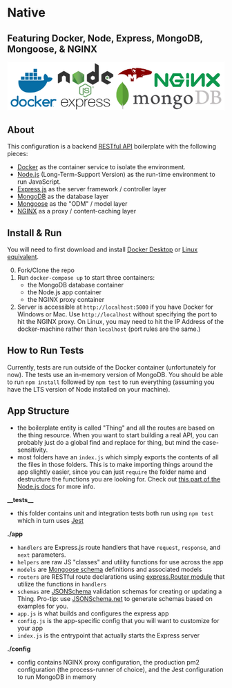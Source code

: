 # Native
## Featuring Docker, Node, Express, MongoDB, Mongoose, & NGINX 

![Tech Logos](./logos.png)


## About

This configuration is a backend [RESTful API](https://en.wikipedia.org/wiki/Representational_state_transfer) boilerplate with the following pieces:

- [Docker](https://www.docker.com/) as the container service to isolate the environment.
- [Node.js](https://nodejs.org/en/) (Long-Term-Support Version) as the run-time environment to run JavaScript.
- [Express.js](https://expressjs.com/) as the server framework / controller layer
- [MongoDB](https://www.mongodb.com/) as the database layer
- [Mongoose](https://mongoosejs.com/) as the "ODM" / model layer
- [NGINX](https://docs.nginx.com/nginx/admin-guide/content-cache/content-caching/) as a proxy / content-caching layer

##  Install & Run

You will need to first download and install [Docker Desktop](https://www.docker.com/products/docker-desktop) or [Linux equivalent](https://docs.docker.com/install/linux/docker-ce/ubuntu/).

0.  Fork/Clone the repo
1.  Run `docker-compose up` to start three containers:
    - the MongoDB database container
    - the Node.js app container
    - the NGINX proxy container
1.  Server is accessible at `http://localhost:5000` if you have Docker for Windows or Mac. Use `http://localhost` without specifying the port to hit the NGINX proxy. On Linux, you may need to hit the IP Address of the docker-machine rather than `localhost` (port rules are the same.)

## How to Run Tests

Currently, tests are run outside of the Docker container (unfortunately for now). The tests use an in-memory version of MongoDB. You should be able to run `npm install` followed by `npm test` to run everything (assuming you have the LTS version of Node installed on your machine).

## App Structure

- the boilerplate entity is called "Thing" and all the routes are based on the thing resource. When you want to start building a real API, you can probably just do a global find and replace for thing, but mind the case-sensitivity.
- most folders have an `index.js` which simply exports the contents of all the files in those folders. This is to make importing things around the app slightly easier, since you can just `require` the folder name and destructure the functions you are looking for. Check out [this part of the Node.js docs](https://nodejs.org/api/modules.html#modules_folders_as_modules) for more info.

**\_\_tests\_\_**

- this folder contains unit and integration tests both run using `npm test` which in turn uses [Jest](https://jestjs.io/)

**./app**

- `handlers` are Express.js route handlers that have `request`, `response`, and `next` parameters.
- `helpers` are raw JS "classes" and utility functions for use across the app
- `models` are [Mongoose schema](https://mongoosejs.com/docs/guide.html) definitions and associated models
- `routers` are RESTful route declarations using [express.Router module](https://expressjs.com/en/guide/routing.html) that utilize the functions in `handlers`
- `schemas` are [JSONSchema](https://json-schema.org/understanding-json-schema/index.html) validation schemas for creating or updating a Thing. Pro-tip: use [JSONSchema.net](https://jsonschema.net/) to generate schemas based on examples for you.
- `app.js` is what builds and configures the express app
- `config.js` is the app-specific config that you will want to customize for your app
- `index.js` is the entrypoint that actually starts the Express server

**./config**

- config contains NGINX proxy configuration, the production pm2 configuration (the process-runner of choice), and the Jest configuration to run MongoDB in memory
